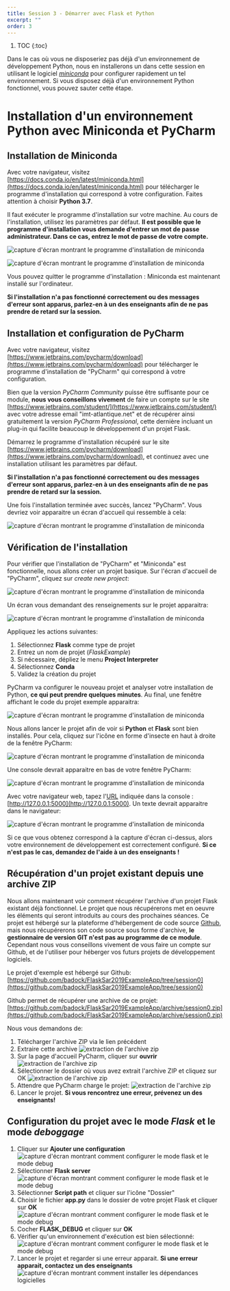 ```yaml
---
title: Session 3 - Démarrer avec Flask et Python
excerpt: ""
order: 3
---
```


1. TOC
{:toc}


Dans le cas où vous ne disposeriez pas déjà d'un environnement de
développement Python, nous en installerons un dans cette session en utilisant le logiciel
[*miniconda*](https://docs.conda.io/en/latest/miniconda.html) pour
configurer rapidement un tel environnement. Si vous disposez déjà d'un
environnement Python fonctionnel, vous pouvez sauter cette étape.


# Installation d'un environnement Python avec Miniconda et PyCharm

## Installation de Miniconda

Avec votre navigateur, visitez [https://docs.conda.io/en/latest/miniconda.html](https://docs.conda.io/en/latest/miniconda.html) pour télécharger le programme d'installation qui correspond à votre configuration. Faites attention à choisir __Python 3.7__.

Il faut exécuter le programme d'installation sur votre machine. Au cours de l'installation, utilisez les paramètres par défaut. **Il est possible que le programme d'installation vous demande d'entrer un mot de passe administrateur. Dans ce cas, entrez le mot de passe de votre compte.**

![capture d'écran montrant le programme d'installation de miniconda](/assets/img/session0/screen2.png)

![capture d'écran montrant le programme d'installation de miniconda](/assets/img/session0/screen4.png)

Vous pouvez quitter le programme d'installation : Miniconda est maintenant installé sur l'ordinateur. 

**Si l'installation n'a pas fonctionné correctement ou des messages d'erreur sont apparus, parlez-en à un des enseignants afin de ne pas prendre de retard sur la session.**

## Installation et configuration de PyCharm

Avec votre navigateur, visitez [https://www.jetbrains.com/pycharm/download](https://www.jetbrains.com/pycharm/download) pour télécharger le programme d'installation de "PyCharm" qui correspond à votre configuration.

Bien que la version *PyCharm Community* puisse être suffisante pour ce module, **nous vous conseillons vivement** de faire un compte sur le site [https://www.jetbrains.com/student/](https://www.jetbrains.com/student/) avec votre adresse email "imt-atlantique.net" et de récupérer ainsi gratuitement la version *PyCharm Professional*, cette dernière incluant un plug-in qui facilite beaucoup le développement d'un projet Flask.

Démarrez le programme d'installation récupéré sur le site [https://www.jetbrains.com/pycharm/download](https://www.jetbrains.com/pycharm/download), et continuez avec une installation utilisant les paramètres par défaut.

**Si l'installation n'a pas fonctionné correctement ou des messages d'erreur sont apparus, parlez-en à un des enseignants afin de ne pas prendre de retard sur la session.**

Une fois l'installation terminée avec succès, lancez "PyCharm". Vous devriez voir apparaitre un écran d'accueil qui ressemble à cela:

![capture d'écran montrant le programme d'installation de miniconda](/assets/img/session0/screen1.png)

## Vérification de l'installation

Pour vérifier que l'installation de "PyCharm" et "Miniconda" est fonctionnelle, nous allons créer un projet basique. Sur l'écran d'accueil de "PyCharm", cliquez sur *create new project*:

![capture d'écran montrant le programme d'installation de miniconda](/assets/img/session0/screen13.png)

Un écran vous demandant des renseignements sur le projet apparaitra:

![capture d'écran montrant le programme d'installation de miniconda](/assets/img/session0/screen9.png)

Appliquez les actions suivantes:
1. Sélectionnez **Flask** comme type de projet
2. Entrez un nom de projet (*FlaskExample*)
3. Si nécessaire, dépliez le menu **Project Interpreter**
4. Sélectionnez **Conda**
5. Validez la création du projet

PyCharm va configurer le nouveau projet et analyser votre installation
de Python, **ce qui peut prendre quelques minutes**. Au final, une fenêtre
affichant le code du projet exemple apparaitra:

![capture d'écran montrant le programme d'installation de miniconda](/assets/img/session0/screen14.png)

Nous allons lancer le projet afin de voir si **Python** et **Flask** sont bien installés. Pour cela, cliquez sur l'icône en forme d'insecte en haut à droite de la fenêtre PyCharm:

![capture d'écran montrant le programme d'installation de miniconda](/assets/img/session0/screen10.png)

Une console devrait apparaitre en bas de votre fenêtre PyCharm:

![capture d'écran montrant le programme d'installation de miniconda](/assets/img/session0/screen11.png)


Avec votre navigateur web, tapez l'[URL](https://fr.wikipedia.org/wiki/Uniform_Resource_Locator) indiquée dans la console : [http://127.0.0.1:5000](http://127.0.0.1:5000). Un texte devrait apparaitre dans le navigateur:

![capture d'écran montrant le programme d'installation de miniconda](/assets/img/session0/screen8.png)

Si ce que vous obtenez correspond à la capture d'écran ci-dessus,
alors votre environnement de développement est correctement
configuré. **Si ce n'est pas le cas, demandez de l'aide à un des
enseignants !**

## Récupération d'un projet existant depuis une archive ZIP

Nous allons maintenant voir comment récupérer l'archive d'un projet
Flask existant déjà fonctionnel. Le projet que nous récupérerons met
en oeuvre les éléments qui seront introduits au cours des prochaines
séances. Ce projet est hébergé sur la plateforme d'hébergement de code
source [Github](https://github.com), mais nous récupérerons son code
source sous forme d'archive, **le gestionnaire de version GIT n'est
pas au programme de ce module**. Cependant nous vous conseillons
vivement de vous faire un compte sur Github, et de l'utiliser pour
héberger vos futurs projets de développement logiciels.

Le projet d'exemple est hébergé sur Github:
[https://github.com/badock/FlaskSar2019ExampleApp/tree/session0](https://github.com/badock/FlaskSar2019ExampleApp/tree/session0)

Github permet de récupérer une archive de ce projet:
[https://github.com/badock/FlaskSar2019ExampleApp/archive/session0.zip](https://github.com/badock/FlaskSar2019ExampleApp/archive/session0.zip)

Nous vous demandons de:
1. Télécharger l'archive ZIP via le lien précédent
2. Extraire cette archive 
![extraction de l'archive zip](/assets/img/session0/screen_install_0.png)
3. Sur la page d'accueil PyCharm, cliquer sur **ouvrir**
![extraction de l'archive zip](/assets/img/session0/screen_install_1.png)
4. Sélectionner le dossier où vous avez extrait l'archive ZIP et cliquez sur OK
![extraction de l'archive zip](/assets/img/session0/screen_install_2.png)
5. Attendre que PyCharm charge le projet:
![extraction de l'archive zip](/assets/img/session0/screen_install_3.png)
6. Lancer le projet. **Si vous rencontrez une erreur, prévenez un des enseignants!**

## Configuration du projet avec le mode _Flask_ et le mode _deboggage_

1. Cliquer sur **Ajouter une configuration**
![capture d'écran montrant comment configurer le mode flask et le mode debug](/assets/img/session0/flask_debug_0.png)
2. Sélectionner **Flask server**
![capture d'écran montrant comment configurer le mode flask et le mode debug](/assets/img/session0/flask_debug_1.png)
3. Sélectionner **Script path** et cliquer sur l'icône "Dossier"
4. Choisir le fichier **app.py** dans le dossier de votre projet Flask et cliquer sur **OK**
![capture d'écran montrant comment configurer le mode flask et le mode debug](/assets/img/session0/flask_debug_2.png)
5. Cocher **FLASK_DEBUG** et cliquer sur **OK**
6. Vérifier qu'un environnement d'exécution est bien sélectionné:
![capture d'écran montrant comment configurer le mode flask et le mode debug](/assets/img/session0/flask_debug_3.png)
7. Lancer le projet et regarder si une erreur apparait. **Si une erreur apparait, contactez un des enseignants**
![capture d'écran montrant comment installer les dépendances logicielles](/assets/img/session0/screen18.png)


